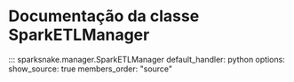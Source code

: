 # Documentação da classe SparkETLManager

::: sparksnake.manager.SparkETLManager
    default_handler: python
    options:
        show_source: true
        members_order: "source"
